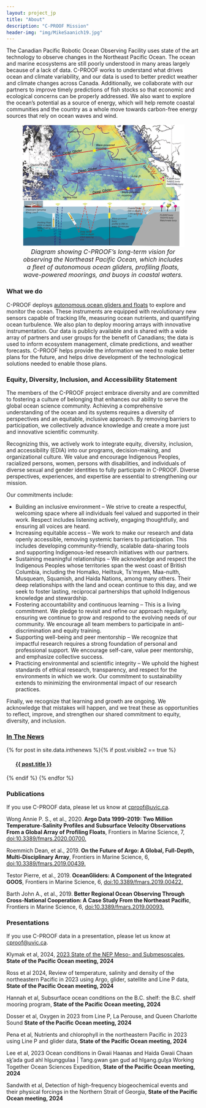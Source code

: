 ```yaml
---
layout: project_jp
title: "About"
description: "C-PROOF Mission"
header-img: "img/MikeSaanich19.jpg"
---
```



The Canadian Pacific Robotic Ocean Observing Facility uses state of the art technology to observe changes in the Northeast Pacific Ocean. The ocean and marine ecosystems are still poorly understood in many areas largely because of a lack of data. C-PROOF works to understand what drives ocean and climate variability, and our data is used to better predict weather and climate changes across Canada. Additionally, we collaborate with our partners to improve timely predictions of fish stocks so that economic and ecological concerns can be properly addressed. We also want to explore the ocean’s potential as a source of energy, which will help remote coastal communities and the country as a whole move towards carbon-free energy sources that rely on ocean waves and wind.


<div class="containerjp">
<figure>
<img src="img/CPROOFSketch.jpg" alt="C-PROOF Schematic">
<figcaption style="text-align:center;font-style: italic;font-size: 16px;">Diagram showing C-PROOF’s long-term vision for observing the Northeast Pacific Ocean, which includes a fleet of autonomous ocean gliders, profiling floats, wave-powered moorings, and buoys in coastal waters.</figcaption>
</figure>
</div>


### What we do

C-PROOF deploys [autonomous ocean gliders and floats](./platforms/) to explore and monitor the ocean. These instruments are equipped with revolutionary new sensors capable of tracking life, measuring ocean nutrients, and quantifying ocean turbulence. We also plan to deploy mooring arrays with innovative instrumentation. Our data is publicly available and is shared with a wide array of partners and user groups for the benefit of Canadians; the data is used to inform ecosystem management, climate predictions, and weather forecasts. C-PROOF helps provide the information we need to make better plans for the future, and helps drive development of the technological solutions needed to enable those plans.

### Equity, Diversity, Inclusion, and Accessibility Statement

The members of the C-PROOF project embrace diversity and are committed to fostering a culture of belonging that enhances our ability to serve the global ocean science community. Achieving a comprehensive understanding of the ocean and its systems requires a diversity of perspectives and an equitable, inclusive approach. By removing barriers to participation, we collectively advance knowledge and create a more just and innovative scientific community.

Recognizing this, we actively work to integrate equity, diversity, inclusion, and accessibility (EDIA) into our programs, decision-making, and organizational culture. We value and encourage Indigenous Peoples, racialized persons, women, persons with disabilities, and individuals of diverse sexual and gender identities to fully participate in C-PROOF. Diverse perspectives, experiences, and expertise are essential to strengthening our mission.

Our commitments include:

- Building an inclusive environment – We strive to create a respectful, welcoming space where all individuals feel valued and supported in their work. Respect includes listening actively, engaging thoughtfully, and ensuring all voices are heard.
- Increasing equitable access – We work to make our research and data openly accessible, removing systemic barriers to participation. This includes developing community-friendly, scalable data-sharing tools and supporting Indigenous-led research initiatives with our partners.
- Sustaining meaningful relationships – We acknowledge and respect the Indigenous Peoples whose territories span the west coast of British Columbia, including the Homalko, Heiltsuk, Ts'msyen, Maa-nulth, Musqueam, Squamish, and Haida Nations, among many others. Their deep relationships with the land and ocean continue to this day, and we seek to foster lasting, reciprocal partnerships that uphold Indigenous knowledge and stewardship.
- Fostering accountability and continuous learning – This is a living commitment. We pledge to revisit and refine our approach regularly, ensuring we continue to grow and respond to the evolving needs of our community. We encourage all team members to participate in anti-discrimination and equity training.
- Supporting well-being and peer mentorship – We recognize that impactful research requires a strong foundation of personal and professional support. We encourage self-care, value peer mentorship, and emphasize collective success.
- Practicing environmental and scientific integrity – We uphold the highest standards of ethical research, transparency, and respect for the environments in which we work. Our commitment to sustainability extends to minimizing the environmental impact of our research practices.

Finally, we recognize that learning and growth are ongoing. We acknowledge that mistakes will happen, and we treat these as opportunities to reflect, improve, and strengthen our shared commitment to equity, diversity, and inclusion.


### [In The News](/search/)


{% for post in site.data.inthenews %}{% if post.visible2 == true %}
<ul class="post-preview">   <!---post-preview  -->
    <a href="{{ post.url }}">
        <h4 class="post-title">  {{ post.title }}
        </h4>
    </a>

  </ul>

{% endif %}
{% endfor %}


### Publications

If you use C-PROOF data, please let us know at [cproof@uvic.ca](mailto:cproof@uvic.ca).

<p>Wong Annie P. S., et al., 2020.<strong> Argo Data 1999–2019: Two Million Temperature-Salinity Profiles and Subsurface Velocity Observations From a Global Array of Profiling Floats</strong>, Frontiers in Marine Science, 7, <a href='https://www.frontiersin.org/article/10.3389/fmars.2020.00700'>doi:10.3389/fmars.2020.00700.</a></p>

<p>Roemmich Dean, et al., 2019.<strong> On the Future of Argo: A Global, Full-Depth, Multi-Disciplinary Array</strong>, Frontiers in Marine Science, 6, <a href='https://www.frontiersin.org/article/10.3389/fmars.2019.00439/'>doi:10.3389/fmars.2019.00439.</a></p>

<p>Testor Pierre, et al., 2019.<strong> OceanGliders: A Component of the Integrated GOOS</strong>, Frontiers in Marine Science, 6, <a href='https://www.frontiersin.org/article/10.3389/fmars.2019.00422/'>doi:10.3389/fmars.2019.00422.</a></p>

<p>Barth John A., et al., 2019.<strong> Better Regional Ocean Observing Through Cross-National Cooperation: A Case Study From the Northeast Pacific</strong>, Frontiers in Marine Science, 6, <a href='https://www.frontiersin.org/article/10.3389/fmars.2019.00093/'>doi:10.3389/fmars.2019.00093. </a></p>

### Presentations

If you use C-PROOF data in a presentation, please let us know at [cproof@uvic.ca](mailto:cproof@uvic.ca).

Klymak et al, 2024, <a href="./talks/SOPOPoster2024.pdf">2023 State of the NEP Meso- and Submesoscales</a>, <strong>State of the Pacific Ocean meeting, 2024</strong>

Ross et al 2024, Review of temperature, salinity and density of the northeastern
Pacific in 2023 using Argo, glider, satellite and Line P data, <strong>State of the Pacific Ocean meeting, 2024</strong>

Hannah et al, Subsurface ocean conditions on the B.C. shelf: the B.C. shelf mooring
program, <strong>State of the Pacific Ocean meeting, 2024</strong>

Dosser et al, Oxygen in 2023 from Line P, La Perouse, and Queen Charlotte Sound  <strong>State of the Pacific Ocean meeting, 2024</strong>

Pena et al, Nutrients and chlorophyll in the northeastern Pacific in 2023 using
Line P and glider data, <strong>State of the Pacific Ocean meeting, 2024</strong>

Lee et al, 2023 Ocean conditions in Gwaii Haanas and Haida Gwaii Chaan
sk̲’ada gud ahl hlɢ̲unggulaa | Tang.ɢ̲wan ɢ̲an gud ad hlɢ̲ang.gulx̲a
Working Together Ocean Sciences Expedition, <strong>State of the Pacific Ocean meeting, 2024</strong>

Sandwith et al, Detection of high-frequency biogeochemical events and
their physical forcings in the Northern Strait of Georgia, <strong>State of the Pacific Ocean meeting, 2024</strong>
